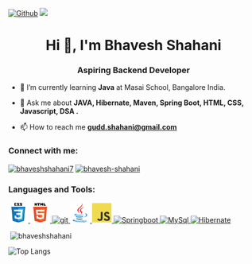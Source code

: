 
<!-- **BhaveshShahani/BhaveshShahani** is a ✨ _special_ ✨ repository because its `README.md` (this file) appears on your GitHub profile. -->

[![Github](https://img.shields.io/github/followers/CharalambosIoannou?label=Follow&style=social)](https://github.com/bhaveshshahani)
![](https://visitor-badge.laobi.icu/badge?page_id=bhaveshshahani.bhaveshshahani)


<h1 align="center">Hi 👋, I'm Bhavesh Shahani</h1>
<h3 align="center">Aspiring Backend Developer </h3>

- 🌱 I’m currently learning **Java** at Masai School, Bangalore India. 

<!-- - 👨‍💻 All of my projects are available at [bhaveshshahani.github.io](bhaveshshahani.github.io) -->

- 💬 Ask me about **JAVA, Hibernate, Maven, Spring Boot, HTML, CSS, Javascript, DSA .**

- 📫 How to reach me **gudd.shahani@gmail.com**

<!-- - 📄 Know about my experiences [Resume](Resume) -->

<h3 align="left">Connect with me:</h3>
<p align="left">
<a href="https://twitter.com/bhaveshshahani7" target="blank"><img align="center" src="https://raw.githubusercontent.com/rahuldkjain/github-profile-readme-generator/master/src/images/icons/Social/twitter.svg" alt="bhaveshshahani7" height="30" width="40" /></a>
<a href="https://linkedin.com/in/bhavesh-shahani" target="blank"><img align="center" src="https://raw.githubusercontent.com/rahuldkjain/github-profile-readme-generator/master/src/images/icons/Social/linked-in-alt.svg" alt="bhavesh-shahani" height="30" width="40" /></a>
<!--   <a href="https://linkedin.com/in/bhavesh-shahani" target="blank"><img align="center" src="https://raw.githubusercontent.com/rahuldkjain/github-profile-readme-generator/master/src/images/icons/Social/linked-in-alt.svg" alt="bhavesh-shahani" height="30" width="40" /></a> -->
</p>

<h3 align="left">Languages and Tools:</h3>
<p align="left"> <a href="https://www.w3schools.com/css/" target="_blank" rel="noreferrer"> <img src="https://raw.githubusercontent.com/devicons/devicon/master/icons/css3/css3-original-wordmark.svg" alt="css3" width="40" height="40"/> </a> <a href="https://www.w3.org/html/" target="_blank" rel="noreferrer"> <img src="https://raw.githubusercontent.com/devicons/devicon/master/icons/html5/html5-original-wordmark.svg" alt="html5" width="40" height="40"/> </a> <a href="https://git-scm.com/" target="_blank" rel="noreferrer"> <img src="https://www.vectorlogo.zone/logos/git-scm/git-scm-icon.svg" alt="git" width="40" height="40"/> </a> <a href="https://www.java.com" target="_blank" rel="noreferrer"> <img src="https://raw.githubusercontent.com/devicons/devicon/master/icons/java/java-original.svg" alt="java" width="40" height="40"/> </a> <a href="https://developer.mozilla.org/en-US/docs/Web/JavaScript" target="_blank" rel="noreferrer"> <img src="https://raw.githubusercontent.com/devicons/devicon/master/icons/javascript/javascript-original.svg" alt="javascript" width="40" height="40"/> </a>
<a href="https://docs.spring.io/spring-boot/docs/current/reference/htmlsingle/" target="_blank" rel="noreferrer"> <img src="https://miro.medium.com/max/500/1*AbiX4LwtSNozoyfypcKvEg.png" alt="Springboot" width="40" height="40"/> </a> <a href="https://dev.mysql.com/doc/" target="_blank" rel="noreferrer"> <img src="https://pipedream.com/s.v0/app_1YMhwo/logo/orig" alt="MySql" width="40" height="40"/> </a> <a href="https://hibernate.org/orm/documentation/6.1/" target="_blank" rel="noreferrer"> <img src="https://hibernate.org/images/hibernate_icon_whitebkg.svg" alt="Hibernate" width="40" height="40"/> </a> </p>

<div display=flex>
  <p>&nbsp;<img align="center" src="https://github-readme-stats.vercel.app/api?username=bhaveshshahani&show_icons=true&locale=en" alt="bhaveshshahani" /></p>
<!-- <p>&nbsp;<img align="center" src="https://github-readme-stats.vercel.app/api/top-langs/?username=bhaveshshahani&theme=default" alt="bhaveshshahani" /></p>
 </div>  -->
 
<!--  <p dir="auto"><a target="_blank" rel="noopener noreferrer nofollow" href="https://camo.githubusercontent.com/d2457bb79ed9e5b9aa4ecfde64371ff271473bad59a024b0e6f1deadc2f4ce72/68747470733a2f2f6769746875622d726561646d652d73746174732e76657263656c2e6170702f6170692f746f702d6c616e67733f757365726e616d653d616e6368616c3237352673686f775f69636f6e733d74727565266c6f63616c653d656e266c61796f75743d636f6d70616374"><img align="left" src="https://camo.githubusercontent.com/d2457bb79ed9e5b9aa4ecfde64371ff271473bad59a024b0e6f1deadc2f4ce72/68747470733a2f2f6769746875622d726561646d652d73746174732e76657263656c2e6170702f6170692f746f702d6c616e67733f757365726e616d653d616e6368616c3237352673686f775f69636f6e733d74727565266c6f63616c653d656e266c61796f75743d636f6d70616374" alt="bhavesh shahani" data-canonical-src="https://github-readme-stats.vercel.app/api/top-langs?username=bhaveshshahani&amp;show_icons=true&amp;locale=en&amp;layout=compact" style="max-width: 100%;"></a></p> -->
  
  ![Top Langs](https://github-readme-stats.vercel.app/api/top-langs/?username=bhaveshshahani)

  

